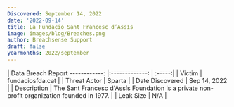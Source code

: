 ```yaml
---
Discovered: September 14, 2022
date: '2022-09-14'
title: La Fundació Sant Francesc d’Assís
image: images/blog/Breaches.png
author: Breachsense Support
draft: false
yearmonths: 2022/september
---
```



| Data Breach Report
------------:     |:-------------:    | :-----:|
| Victim      | fundaciosfda.cat      | 
| Threat Actor      | Sparta      | 
| Date Discovered      | Sep 14, 2022      | 
| Description      | The Sant Francesc d'Assís Foundation is a private non-profit organization founded in 1977.      | 
| Leak Size      | N/A      | 

